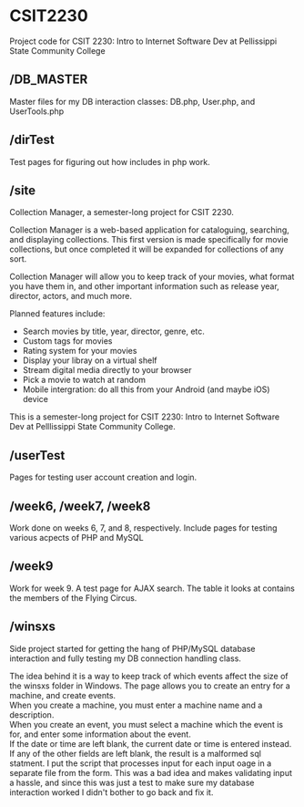 CSIT2230
========

Project code for CSIT 2230: Intro to Internet Software Dev at Pellissippi State Community College

/DB_MASTER
---------

Master files for my DB interaction classes: DB.php, User.php, and UserTools.php

/dirTest
-------

Test pages for figuring out how includes in php work.

/site
----

Collection Manager, a semester-long project for CSIT 2230.

Collection Manager is a web-based application for cataloguing, searching, and displaying collections. This first version is made specifically for movie collections, but once completed it will be expanded for collections of any sort.

Collection Manager will allow you to keep track of your movies, what format you have them in, and other important information such as release year, director, actors, and much more.

Planned features include:

*   Search movies by title, year, director, genre, etc.
*   Custom tags for movies
*   Rating system for your movies
*   Display your libray on a virtual shelf
*   Stream digital media directly to your browser
*   Pick a movie to watch at random
*   Mobile intergration: do all this from your Android (and maybe iOS) device

This is a semester-long project for CSIT 2230: Intro to Internet Software Dev at Pelllissippi State Community College.

/userTest
---------

Pages for testing user account creation and login.

/week6, /week7, /week8
----------------------

Work done on weeks 6, 7, and 8, respectively.
Include pages for testing various acpects of PHP and MySQL

/week9
------

Work for week 9.
A test page for AJAX search.
The table it looks at contains the members of the Flying Circus.

/winsxs
-------

Side project started for getting the hang of PHP/MySQL database interaction and fully testing my DB connection handling class.

The idea behind it is a way to keep track of which events affect the size of the winsxs folder in Windows.
The page allows you to create an entry for a machine, and create events.  
When you create a machine, you must enter a machine name and a description.  
When you create an event, you must select a machine which the event is for, and enter some information about the event.  
If the date or time are left blank, the current date or time is entered instead.  
If any of the other fields are left blank, the result is a malformed sql statment.
I put the script that processes input for each input oage in a separate file from the form.  This was a bad idea and makes validating input a hassle, and since this was just a test to make sure my database interaction worked I didn't bother to go back and fix it.
